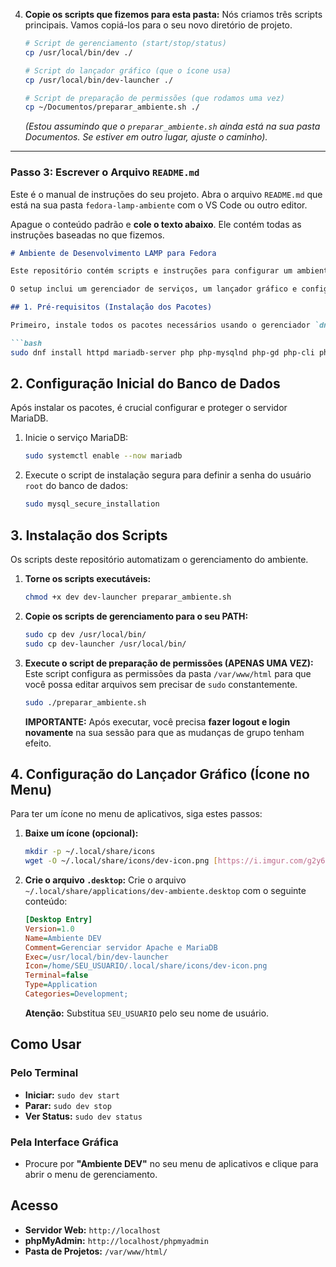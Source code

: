 
4.  **Copie os scripts que fizemos para esta pasta:**
    Nós criamos três scripts principais. Vamos copiá-los para o seu novo diretório de projeto.

    ```bash
    # Script de gerenciamento (start/stop/status)
    cp /usr/local/bin/dev ./

    # Script do lançador gráfico (que o ícone usa)
    cp /usr/local/bin/dev-launcher ./

    # Script de preparação de permissões (que rodamos uma vez)
    cp ~/Documentos/preparar_ambiente.sh ./ 
    ```

    *(Estou assumindo que o `preparar_ambiente.sh` ainda está na sua pasta Documentos. Se estiver em outro lugar, ajuste o caminho).*

-----

### Passo 3: Escrever o Arquivo `README.md`

Este é o manual de instruções do seu projeto. Abra o arquivo `README.md` que está na sua pasta `fedora-lamp-ambiente` com o VS Code ou outro editor.

Apague o conteúdo padrão e **cole o texto abaixo**. Ele contém todas as instruções baseadas no que fizemos.

````markdown
# Ambiente de Desenvolvimento LAMP para Fedora

Este repositório contém scripts e instruções para configurar um ambiente de desenvolvimento web completo (Apache, MariaDB, PHP) em uma instalação do Fedora Workstation.

O setup inclui um gerenciador de serviços, um lançador gráfico e configurações de permissões para facilitar o desenvolvimento.

## 1. Pré-requisitos (Instalação dos Pacotes)

Primeiro, instale todos os pacotes necessários usando o gerenciador `dnf`.

```bash
sudo dnf install httpd mariadb-server php php-mysqlnd php-gd php-cli php-json php-mbstring phpmyadmin zenity
````

## 2\. Configuração Inicial do Banco de Dados

Após instalar os pacotes, é crucial configurar e proteger o servidor MariaDB.

1.  Inicie o serviço MariaDB:
    ```bash
    sudo systemctl enable --now mariadb
    ```
2.  Execute o script de instalação segura para definir a senha do usuário `root` do banco de dados:
    ```bash
    sudo mysql_secure_installation
    ```

## 3\. Instalação dos Scripts

Os scripts deste repositório automatizam o gerenciamento do ambiente.

1.  **Torne os scripts executáveis:**

    ```bash
    chmod +x dev dev-launcher preparar_ambiente.sh
    ```

2.  **Copie os scripts de gerenciamento para o seu PATH:**

    ```bash
    sudo cp dev /usr/local/bin/
    sudo cp dev-launcher /usr/local/bin/
    ```

3.  **Execute o script de preparação de permissões (APENAS UMA VEZ):**
    Este script configura as permissões da pasta `/var/www/html` para que você possa editar arquivos sem precisar de `sudo` constantemente.

    ```bash
    sudo ./preparar_ambiente.sh
    ```

    **IMPORTANTE:** Após executar, você precisa **fazer logout e login novamente** na sua sessão para que as mudanças de grupo tenham efeito.

## 4\. Configuração do Lançador Gráfico (Ícone no Menu)

Para ter um ícone no menu de aplicativos, siga estes passos:

1.  **Baixe um ícone (opcional):**

    ```bash
    mkdir -p ~/.local/share/icons
    wget -O ~/.local/share/icons/dev-icon.png [https://i.imgur.com/g2y6MAJ.png](https://i.imgur.com/g2y6MAJ.png)
    ```

2.  **Crie o arquivo `.desktop`:**
    Crie o arquivo `~/.local/share/applications/dev-ambiente.desktop` com o seguinte conteúdo:

    ```ini
    [Desktop Entry]
    Version=1.0
    Name=Ambiente DEV
    Comment=Gerenciar servidor Apache e MariaDB
    Exec=/usr/local/bin/dev-launcher
    Icon=/home/SEU_USUARIO/.local/share/icons/dev-icon.png
    Terminal=false
    Type=Application
    Categories=Development;
    ```

    **Atenção:** Substitua `SEU_USUARIO` pelo seu nome de usuário.

## Como Usar

### Pelo Terminal

  - **Iniciar:** `sudo dev start`
  - **Parar:** `sudo dev stop`
  - **Ver Status:** `sudo dev status`

### Pela Interface Gráfica

  - Procure por **"Ambiente DEV"** no seu menu de aplicativos e clique para abrir o menu de gerenciamento.

## Acesso

  - **Servidor Web:** `http://localhost`
  - **phpMyAdmin:** `http://localhost/phpmyadmin`
  - **Pasta de Projetos:** `/var/www/html/`

<!-- end list -->

````
